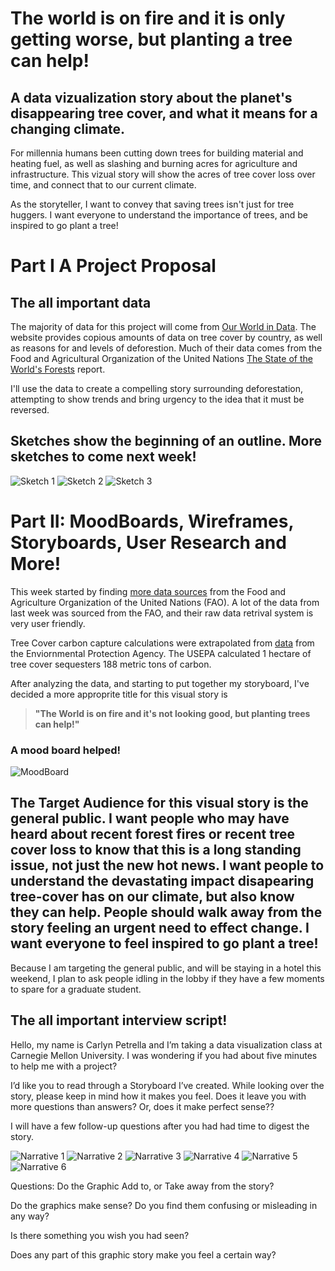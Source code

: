 # The world is on fire and it is only getting worse, but planting a tree can help!
## A data vizualization story about the planet's disappearing tree cover, and what it means for a changing climate. 

For millennia humans been cutting down trees for building material and heating fuel, as well as slashing and burning acres for agriculture and infrastructure.  This vizual story will show the acres of tree cover loss over time, and connect that to our current climate. 

As the storyteller, I want to convey that saving trees isn't just for tree huggers. I want everyone to understand the importance of trees, and be inspired to go plant a tree!

# Part I A Project Proposal 

## The all important data
The majority of data for this project will come from [Our World in Data](https://ourworldindata.org/forests). The website provides copious amounts of data on tree cover by country, as well as reasons for and levels of deforestion. Much of their data comes from the Food and Agricultural Organization of the United Nations [The State of the World's Forests](http://www.fao.org/3/I9535EN/i9535en.pdf) report. 

I'll use the data to create a compelling story surrounding deforestation, attempting to show trends and bring urgency to the idea that it must be reversed. 

## Sketches show the beginning of an outline. More sketches to come next week! 

![Sketch 1](https://carlynpetrella.github.io/carlynrocks/Sketch1.JPG)
![Sketch 2](https://carlynpetrella.github.io/carlynrocks/Sketch2.JPG)
![Sketch 3](https://carlynpetrella.github.io/carlynrocks/Sketch3.JPG)


# Part II: MoodBoards, Wireframes, Storyboards, User Research and More! 

This week started by finding [more data sources](http://www.fao.org/faostat/en/#data/LC) from the Food and Agriculture Organization of the United Nations (FAO). A lot of the data from last week was sourced from the FAO, and their raw data retrival system is very user friendly. 

Tree Cover carbon capture calculations were extrapolated from [data](https://www.epa.gov/energy/greenhouse-gases-equivalencies-calculator-calculations-and-references#pineforests) from the Enviornmental Protection Agency. The USEPA calculated 1 hectare of tree cover sequesters 188 metric tons of carbon. 

After analyzing the data, and starting to put together my storyboard, I've decided a more approprite title for this visual story is 
> **"The World is on fire and it's not looking good, but planting trees can help!"**


### A mood board helped!
![MoodBoard](https://carlynpetrella.github.io/carlynrocks/MoodBoardjpg.JPG)

## The Target Audience for this visual story is the general public. I want people who may have heard about recent forest fires or recent tree cover loss to know that this is a long standing issue, not just the new hot news. I want people to understand the devastating impact disapearing tree-cover has on our climate, but also know they can help. People should walk away from the story feeling an urgent need to effect change. I want everyone to feel inspired to go plant a tree!

Because I am targeting the general public, and will be staying in a hotel this weekend, I plan to ask people idling in the lobby if they have a few moments to spare for a graduate student. 

## The all important interview script! 

Hello, my name is Carlyn Petrella and I’m taking a data visualization class at Carnegie Mellon University. I was wondering if you had about five minutes to help me with a project?

I’d like you to read through a Storyboard I’ve created. While looking over the story, please keep in mind how it makes you feel. Does it leave you with more questions than answers? Or, does it make perfect sense??

I will have a few follow-up questions after you had had time to digest the story.

![Narrative 1](https://carlynpetrella.github.io/carlynrocks/Narritive.1.JPG)
![Narrative 2](https://carlynpetrella.github.io/carlynrocks/Narritive.2.JPG)
![Narrative 3](https://carlynpetrella.github.io/carlynrocks/Narritive.3.JPG)
![Narrative 4](https://carlynpetrella.github.io/carlynrocks/Narritive.4.JPG)
![Narrative 5](https://carlynpetrella.github.io/carlynrocks/Narritive.5.JPG)
![Narrative 6](https://carlynpetrella.github.io/carlynrocks/Narritive.6.JPG)

Questions: Do the Graphic Add to, or Take away from the story?

Do the graphics make sense? Do you find them confusing or misleading in any way?

Is there something you wish you had seen?

Does any part of this graphic story make you feel a certain way?
